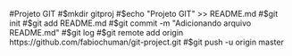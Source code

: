 #Projeto GIT
#$mkdir gitproj
#$echo "Projeto GIT" >> README.md
#$git init
#$git add README.md
#$git commit -m "Adicionando arquivo README.md"
#$git log
#$git remote add origin https://github.com/fabiochuman/git-project.git
#$git push -u origin master
